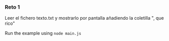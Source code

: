 ###  Reto 1

Leer el fichero texto.txt y mostrarlo por pantalla añadiendo la coletilla ", que rico"

Run the example using
`
node main.js
`
